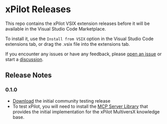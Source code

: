 # xPilot Releases

This repo contains the xPilot VSIX extension releases before it will be available in the Visual Studio Code Marketplace.

To install it, use the `Install from VSIX` option in the Visual Studio Code extensions tab, or drag the .vsix file into the extensions tab.

If you encounter any issues or have any feedback, please [open an issue](https://github.com/unievo/xpilot-releases/issues) or start a [discussion](https://github.com/unievo/xpilot-releases/discussions).

## Release Notes

### 0.1.0

- [Download](/releases/xpilot-0.1.0.vsix) the initial community testing release
- To test xPilot, you will need to install the [MCP Server Library](https://github.com/unievo/xpilot-mcp-library) that provides the initial implementation for the xPilot MultiversX knowledge base.
